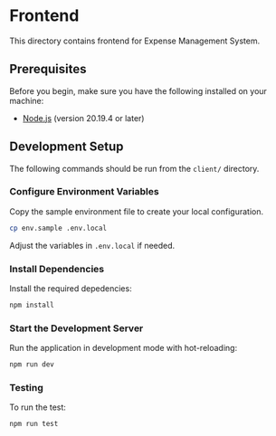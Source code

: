 # Frontend

This directory contains frontend for Expense Management System.

## Prerequisites

Before you begin, make sure you have the following installed on your machine:

- [Node.js](https://nodejs.org/id) (version 20.19.4 or later)

## Development Setup

The following commands should be run from the `client/` directory.

### Configure Environment Variables

Copy the sample environment file to create your local configuration.

```bash
cp env.sample .env.local
```

Adjust the variables in `.env.local` if needed.

### Install Dependencies

Install the required depedencies:

```bash
npm install
```

### Start the Development Server

Run the application in development mode with hot-reloading:

```bash
npm run dev
```

### Testing

To run the test:

```bash
npm run test
```
